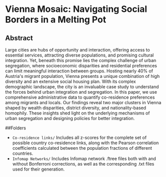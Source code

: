 # Vienna Mosaic: Navigating Social Borders in a Melting Pot

## Abstract

Large cities are hubs of opportunity and interaction, offering access to essential services, attracting diverse populations, 
and promising cultural integration. Yet, beneath this promise lies the complex challenge of urban segregation, 
where socioeconomic disparities and residential preferences can limit meaningful interaction between groups. 
Hosting nearly 40% of Austria's migrant population, Vienna presents a unique combination of high diversity 
and an extensive social housing plan. With its complex demographic landscape, the city is an invaluable case study 
to understand the forces behind urban integration and segregation. In this paper, we use comprehensive administrative 
data to quantify co-residence preferences among migrants and locals. Our findings reveal two major clusters in Vienna 
shaped by wealth disparities, district diversity, and nationality-based homophily. These insights shed light on the 
underlying mechanisms of urban segregation and designing policies for better integration.


##Folders



- `Co-residence links/` Includes all z-scores for the complete set of possible country co-residence links, 
along with the Pearson correlation coefficients calculated between the population fractions of different countries.
- `Infomap Networks/` Includes Infomap network .ftree files both with and without Bonferroni corrections, 
as well as the corresponding .txt files used for their generation.